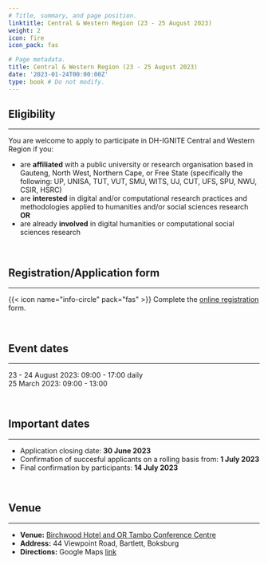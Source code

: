 ```yaml
---
# Title, summary, and page position.
linktitle: Central & Western Region (23 - 25 August 2023)
weight: 2
icon: fire
icon_pack: fas

# Page metadata.
title: Central & Western Region (23 - 25 August 2023)
date: '2023-01-24T00:00:00Z'
type: book # Do not modify.
---
```



## Eligibility
---
You are welcome to apply to participate in DH-IGNITE Central and Western Region if you:
- are **affiliated** with a public university or research organisation based in Gauteng, North West, Northern Cape, or Free State (specifically the following: UP, UNISA, TUT, VUT, SMU, WITS, UJ, CUT, UFS, SPU, NWU, CSIR, HSRC)
- are **interested** in digital and/or computational research practices and methodologies applied to humanities and/or social sciences research  **OR** 
- are already **involved** in digital humanities or computational social sciences research

<br>

## Registration/Application form
---

{{< icon name="info-circle" pack="fas" >}} Complete the [online registration](https://app.smartsheet.com/b/form/1918829b2248441f8e8a2cbc83974335) form.

<br>


## Event dates
---

23 - 24 August 2023: 09:00 - 17:00 daily <br>
25 March 2023: 09:00 - 13:00 

<br>

## Important dates
---

- Application closing date: __30 June 2023__
- Confirmation of succesful applicants on a rolling basis from: __1 July 2023__
- Final confirmation by participants: __14 July 2023__

<br>

## Venue
---

- **Venue:**  [Birchwood Hotel and OR Tambo Conference Centre](http://www.birchwoodhotel.co.za/)
- **Address:** 44 Viewpoint Road, Bartlett, Boksburg
- **Directions:** Google Maps [link](https://www.google.com/maps/place/Birchwood+Hotel+%26+OR+Tambo+Conference+Centre/@-26.1747851,28.2493239,18z/data=!4m8!3m7!1s0x1e9517d5104d176f:0x4162817a03cb0780!5m2!4m1!1i2!8m2!3d-26.1747875!4d28.2504182)


